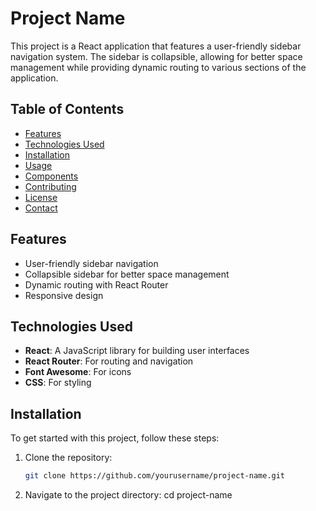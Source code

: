 # Project Name

This project is a React application that features a user-friendly sidebar navigation system. The sidebar is collapsible, allowing for better space management while providing dynamic routing to various sections of the application.

## Table of Contents

- [Features](#features)
- [Technologies Used](#technologies-used)
- [Installation](#installation)
- [Usage](#usage)
- [Components](#components)
- [Contributing](#contributing)
- [License](#license)
- [Contact](#contact)

## Features

- User-friendly sidebar navigation
- Collapsible sidebar for better space management
- Dynamic routing with React Router
- Responsive design

## Technologies Used

- **React**: A JavaScript library for building user interfaces
- **React Router**: For routing and navigation
- **Font Awesome**: For icons
- **CSS**: For styling

## Installation

To get started with this project, follow these steps:

1. Clone the repository:
   ```bash
   git clone https://github.com/yourusername/project-name.git
2. Navigate to the project directory:
    cd project-name
